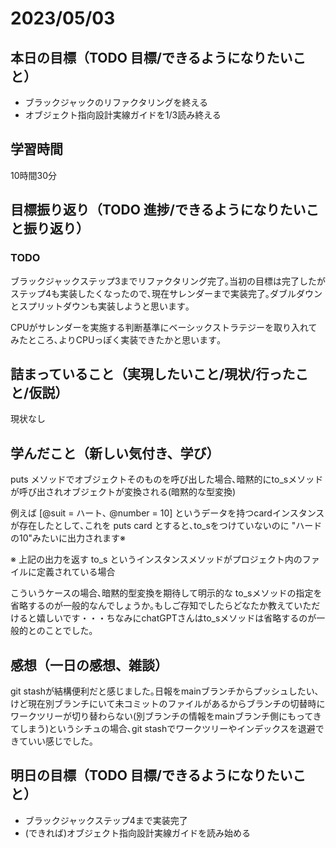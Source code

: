 # 2023/05/03
## 本日の目標（TODO 目標/できるようになりたいこと）
- ブラックジャックのリファクタリングを終える
- オブジェクト指向設計実線ガイドを1/3読み終える
## 学習時間
10時間30分
## 目標振り返り（TODO 進捗/できるようになりたいこと振り返り）
### TODO
ブラックジャックステップ3までリファクタリング完了｡当初の目標は完了したがステップ4も実装したくなったので､現在サレンダーまで実装完了｡ダブルダウンとスプリットダウンも実装しようと思います｡

CPUがサレンダーを実施する判断基準にベーシックストラテジーを取り入れてみたところ､よりCPUっぽく実装できたかと思います｡
## 詰まっていること（実現したいこと/現状/行ったこと/仮説）
現状なし
## 学んだこと（新しい気付き、学び）
puts メソッドでオブジェクトそのものを呼び出した場合､暗黙的にto_sメソッドが呼び出されオブジェクトが変換される(暗黙的な型変換)  

例えば [@suit = ハート､ @number = 10] というデータを持つcardインスタンスが存在したとして､これを puts card とすると､to_sをつけていないのに "ハードの10"みたいに出力されます※
  
  ※ 上記の出力を返す to_s というインスタンスメソッドがプロジェクト内のファイルに定義されている場合
     
  こういうケースの場合､暗黙的型変換を期待して明示的な to_sメソッドの指定を省略するのが一般的なんでしょうか｡もしご存知でしたらどなたか教えていただけると嬉しいです・・・ちなみにchatGPTさんはto_sメソッドは省略するのが一般的とのことでした｡
## 感想（一日の感想、雑談）
git stashが結構便利だと感じました｡日報をmainブランチからプッシュしたい､けど現在別ブランチにいて未コミットのファイルがあるからブランチの切替時にワークツリーが切り替わらない(別ブランチの情報をmainブランチ側にもってきてしまう)というシチュの場合､git stashでワークツリーやインデックスを退避できていい感じでした｡
## 明日の目標（TODO 目標/できるようになりたいこと）
- ブラックジャックステップ4まで実装完了
- (できれば)オブジェクト指向設計実線ガイドを読み始める
